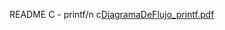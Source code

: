 README
C - printf/n
c[DiagramaDeFlujo_printf.pdf](https://github.com/Gaburon/holbertonschool-printf/files/11133459/DiagramaDeFlujo_printf.pdf)
